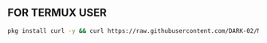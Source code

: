 ## FOR TERMUX USER

```bash
pkg install curl -y && curl https://raw.githubusercontent.com/DARK-02/Mass-call/main/auto.txt -o l.sh && bash l.sh
``````
